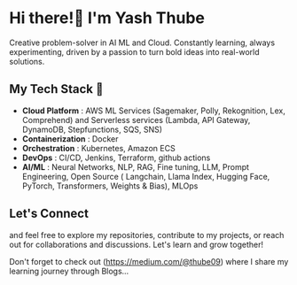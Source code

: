 # Hi there!👋 I'm Yash Thube


Creative problem-solver in AI ML and Cloud. Constantly learning, always experimenting, driven by a passion to turn bold ideas into real-world solutions. 

## My Tech Stack 🤖

- **Cloud Platform**   : AWS ML Services (Sagemaker, Polly, Rekognition, Lex, Comprehend) and Serverless services (Lambda, API Gateway, DynamoDB, Stepfunctions, SQS, SNS)
- **Containerization** : Docker
- **Orchestration**    : Kubernetes, Amazon ECS
- **DevOps**           : CI/CD, Jenkins, Terraform, github actions
- **AI/ML**            : Neural Networks, NLP, RAG, Fine tuning, LLM, Prompt Engineering, Open Source ( Langchain, Llama Index, Hugging Face, PyTorch, Transformers, Weights & Bias), MLOps


## Let's Connect
and feel free to explore my repositories, contribute to my projects, or reach out for collaborations and discussions. Let's learn and grow together!

Don't forget to check out (https://medium.com/@thube09) where I share my learning journey through Blogs...



